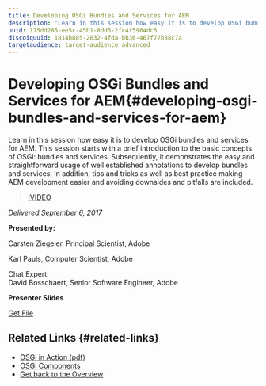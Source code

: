 ```yaml
---
title: Developing OSGi Bundles and Services for AEM
description: "Learn in this session how easy it is to develop OSGi bundles and services for AEM. This session starts with a brief introduction to the basic concepts of OSGi: bundles and services. Subsequently, it demonstrates the easy and straightforward usage of well established annotations to develop bundles and services. In addition, tips and tricks as well as best practice making AEM development easier and avoiding downsides and pitfalls are included."
uuid: 175dd285-ee5c-45b1-8dd5-2fc4f5964dc5
discoiquuid: 1814b885-2832-4fda-bb36-467f77b88c7a
targetaudience: target-audience advanced
---
```


# Developing OSGi Bundles and Services for AEM{#developing-osgi-bundles-and-services-for-aem}

Learn in this session how easy it is to develop OSGi bundles and services for AEM. This session starts with a brief introduction to the basic concepts of OSGi: bundles and services. Subsequently, it demonstrates the easy and straightforward usage of well established annotations to develop bundles and services. In addition, tips and tricks as well as best practice making AEM development easier and avoiding downsides and pitfalls are included.

>[!VIDEO](https://video.tv.adobe.com/v/19654/?quality=9)

*Delivered September 6, 2017*

**Presented by:**

Carsten Ziegeler, Principal Scientist, Adobe

Karl Pauls, Computer Scientist, Adobe  
  
Chat Expert:  
David Bosschaert, Senior Software Engineer, Adobe

**Presenter Slides**

[Get File](assets/aem-gems-osgi-best-practices-090617.pdf)

## Related Links {#related-links}

* [OSGi in Action (pdf)](https://manning-content.s3.amazonaws.com/download/9/86fba2b-2ea2-48cc-855d-39e06df49ceb/OSGIiAsamplech1.pdf)
* [OSGi Components](https://blog.osoco.de/2015/08/osgi-components-simply-simple-part-i/)
* [Get back to the Overview](https://helpx.adobe.com/experience-manager/kt/eseminars/gems/aem-index.html)

